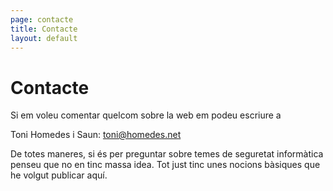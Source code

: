 ```yaml
---
page: contacte
title: Contacte
layout: default
---
```


Contacte
========

Si em voleu comentar quelcom sobre la web em podeu escriure a

Toni Homedes i Saun: <toni@homedes.net>

De totes maneres, si és per preguntar sobre temes de seguretat informàtica
penseu que no en tinc massa idea. Tot just tinc unes nocions bàsiques que he
volgut publicar aquí.

